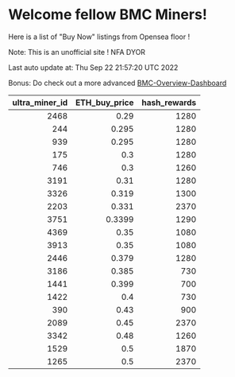 # Welcome fellow BMC Miners!
Here is a list of "Buy Now" listings from Opensea floor !

Note: This is an unofficial site ! NFA DYOR

Last auto update at: Thu Sep 22 21:57:20 UTC 2022

Bonus: Do check out a more advanced [BMC-Overview-Dashboard](https://dune.com/defifunk/BMC-Overview-Dashboard)


|   ultra_miner_id |   ETH_buy_price |   hash_rewards |
|-----------------:|----------------:|---------------:|
|             2468 |          0.29   |           1280 |
|              244 |          0.295  |           1280 |
|              939 |          0.295  |           1280 |
|              175 |          0.3    |           1280 |
|              746 |          0.3    |           1260 |
|             3191 |          0.31   |           1280 |
|             3326 |          0.319  |           1300 |
|             2203 |          0.331  |           2370 |
|             3751 |          0.3399 |           1290 |
|             4369 |          0.35   |           1080 |
|             3913 |          0.35   |           1080 |
|             2446 |          0.379  |           1280 |
|             3186 |          0.385  |            730 |
|             1441 |          0.399  |            700 |
|             1422 |          0.4    |            730 |
|              390 |          0.43   |            900 |
|             2089 |          0.45   |           2370 |
|             3342 |          0.48   |           1260 |
|             1529 |          0.5    |           1870 |
|             1265 |          0.5    |           2370 |